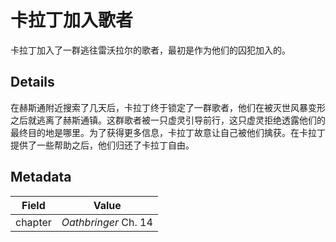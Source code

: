 # 卡拉丁加入歌者
卡拉丁加入了一群逃往雷沃拉尔的歌者，最初是作为他们的囚犯加入的。

## Details
在赫斯通附近搜索了几天后，卡拉丁终于锁定了一群歌者，他们在被灭世风暴变形之后就逃离了赫斯通镇。这群歌者被一只虚灵引导前行，这只虚灵拒绝透露他们的最终目的地是哪里。为了获得更多信息，卡拉丁故意让自己被他们擒获。在卡拉丁提供了一些帮助之后，他们归还了卡拉丁自由。

## Metadata
| Field | Value |
| ----- | ----- |
| chapter | *Oathbringer* Ch. 14 |
